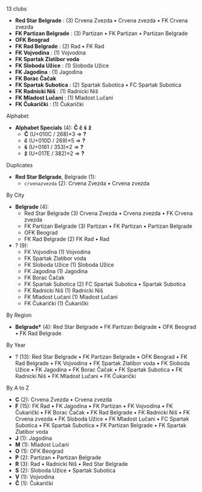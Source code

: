 13 clubs

- **Red Star Belgrade** : (3) Crvena Zvezda • Crvena zvezda • FK Crvena zvezda
- **FK Partizan Belgrade** : (3) Partizan • FK Partizan • Partizan Belgrade
- **OFK Beograd**
- **FK Rad Belgrade** : (2) Rad • FK Rad
- **FK Vojvodina** : (1) Vojvodina
- **FK Spartak Zlatibor voda**
- **FK Sloboda Užice** : (1) Sloboda Užice
- **FK Jagodina** : (1) Jagodina
- **FK Borac Čačak**
- **FK Spartak Subotica** : (2) Spartak Subotica • FC Spartak Subotica
- **FK Radnicki Niš** : (1) Radnicki Niš
- **FK Mladost Lučani** : (1) Mladost Lučani
- **FK Čukarički** : (1) Čukarički




Alphabet

- **Alphabet Specials** (4):  **Č**  **č**  **š**  **ž** 
  - **Č** (U+010C / 268)×3 ⇒ **?**
  - **č** (U+010D / 269)×5 ⇒ **?**
  - **š** (U+0161 / 353)×2 ⇒ **?**
  - **ž** (U+017E / 382)×2 ⇒ **?**




Duplicates

- **Red Star Belgrade**, Belgrade (1):
  - `crvenazvezda` (2): Crvena Zvezda • Crvena zvezda




By City

- **Belgrade** (4): 
  - Red Star Belgrade  (3) Crvena Zvezda • Crvena zvezda • FK Crvena zvezda
  - FK Partizan Belgrade  (3) Partizan • FK Partizan • Partizan Belgrade
  - OFK Beograd 
  - FK Rad Belgrade  (2) FK Rad • Rad
- ? (9): 
  - FK Vojvodina  (1) Vojvodina
  - FK Spartak Zlatibor voda 
  - FK Sloboda Užice  (1) Sloboda Užice
  - FK Jagodina  (1) Jagodina
  - FK Borac Čačak 
  - FK Spartak Subotica  (2) FC Spartak Subotica • Spartak Subotica
  - FK Radnicki Niš  (1) Radnicki Niš
  - FK Mladost Lučani  (1) Mladost Lučani
  - FK Čukarički  (1) Čukarički




By Region

- **Belgrade†** (4):   Red Star Belgrade • FK Partizan Belgrade • OFK Beograd • FK Rad Belgrade




By Year

- ? (13):   Red Star Belgrade • FK Partizan Belgrade • OFK Beograd • FK Rad Belgrade • FK Vojvodina • FK Spartak Zlatibor voda • FK Sloboda Užice • FK Jagodina • FK Borac Čačak • FK Spartak Subotica • FK Radnicki Niš • FK Mladost Lučani • FK Čukarički






By A to Z

- **C** (2): Crvena Zvezda • Crvena zvezda
- **F** (15): FK Rad • FK Jagodina • FK Partizan • FK Vojvodina • FK Čukarički • FK Borac Čačak • FK Rad Belgrade • FK Radnicki Niš • FK Crvena zvezda • FK Sloboda Užice • FK Mladost Lučani • FC Spartak Subotica • FK Spartak Subotica • FK Partizan Belgrade • FK Spartak Zlatibor voda
- **J** (1): Jagodina
- **M** (1): Mladost Lučani
- **O** (1): OFK Beograd
- **P** (2): Partizan • Partizan Belgrade
- **R** (3): Rad • Radnicki Niš • Red Star Belgrade
- **S** (2): Sloboda Užice • Spartak Subotica
- **V** (1): Vojvodina
- **Č** (1): Čukarički




